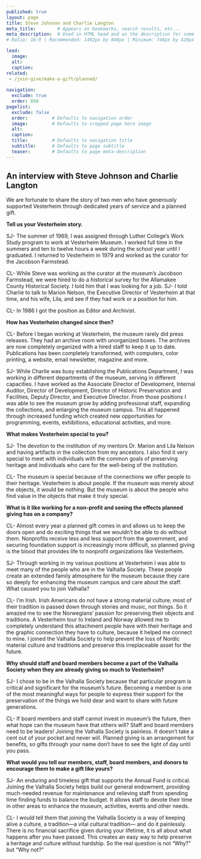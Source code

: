 ```yaml
---
published: true
layout: page
title: Steve Johnson and Charlie Langton
meta_title:        # Appears on bookmarks, search results, etc...
meta_description:  # Used in HTML head and as the description for some search engines
# Ratio: 16:9 | Recommended: 1492px by 840px | Minimum: 746px by 420px

lead:
  image: 
  alt: 
  caption: 
related:
 - /join-give/make-a-gift/planned/
 
navigation:
  exclude: true
  order: 850
pagelist:
  exclude: false
  order:         # Defaults to navigation order  
  image:         # Defaults to cropped page hero image
  alt:
  caption:
  title:         # Defaults to navigation title
  subtitle:      # Defaults to page subtitle
  teaser:        # Defaults to page meta-description  
---
```

An interview with Steve Johnson and Charlie Langton
----------------------------------------

We are fortunate to share the story of two men who have generously supported Vesterheim through dedicated years of service and a planned gift.

**Tell us your Vesterheim story.**

SJ- The summer of 1969, I was assigned through Luther College’s Work Study program to work at Vesterheim Museum. I worked full time in the summers and ten to twelve hours a week during the school year until I graduated. I returned to Vesterheim in 1979 and worked as the curator for the Jacobson Farmstead.

CL- While Steve was working as the curator at the museum’s Jacobson Farmstead, we were hired to do a historical survey for the Allamakee County Historical Society. I told him that I was looking for a job.
SJ- I told Charlie to talk to Marion Nelson, the Executive Director of Vesterheim at that time, and his wife, Lila, and see if they had work or a position for him.

CL- In 1986 I got the position as Editor and Archivist.

**How has Vesterheim changed since then?**

CL- Before I began working at Vesterheim, the museum rarely did press releases. They had an archive room with unorganized boxes. The archives are now completely organized with a hired staff to keep it up to date. Publications has been completely transformed, with computers, color printing, a website, email newsletter, magazine and more.

SJ- While Charlie was busy establishing the Publications Department, I was working in different departments of the museum, serving in different capacities. I have worked as the Associate Director of Development, Internal Auditor, Director of Development, Director of Historic Preservation and Facilities, Deputy Director, and Executive Director. From those positions I was able to see the museum grow by adding professional staff, expanding the collections, and enlarging the museum campus. This all happened through increased funding which created new opportunities for programming, events, exhibitions, educational activities, and more.

**What makes Vesterheim special to you?**

SJ- The devotion to the institution of my mentors Dr. Marion and Lila Nelson and having artifacts in the collection from my ancestors. I also find it very special to meet with individuals with the common goals of preserving heritage and individuals who care for the well-being of the institution.

CL- The museum is special because of the connections we offer people to their heritage. Vesterheim is about people. If the museum was merely about the objects, it would be nothing. But the museum is about the people who find value in the objects that make it truly special.

**What is it like working for a non-profit and seeing the effects planned giving has on a company?**

CL- Almost every year a planned gift comes in and allows us to keep the doors open and do exciting things that we wouldn’t be able to do without them. Nonprofits receive less and less support from the government, and securing foundation support is increasingly more difficult, so planned giving is the blood that provides life to nonprofit organizations like Vesterheim. 

SJ- Through working in my various positions at Vesterheim I was able to meet many of the people who are in the Valhalla Society. These people create an extended family atmosphere for the museum because they care so deeply for enhancing the museum campus and care about the staff.
What caused you to join Valhalla?

CL- I’m Irish. Irish Americans do not have a strong material culture; most of their tradition is passed down through stories and music, not things. So it amazed me to see the Norwegians’ passion for preserving their objects and traditions. A Vesterheim tour to Ireland and Norway allowed me to completely understand this attachment people have with their heritage and the graphic connection they have to culture, because it helped me connect to mine. I joined the Valhalla Society to help prevent the loss of Nordic material culture and traditions and preserve this irreplaceable asset for the future.

**Why should staff and board members become a part of the Valhalla Society when they are already giving so much to Vesterheim?**

SJ- I chose to be in the Valhalla Society because that particular program is critical and significant for the museum’s future. Becoming a member is one of the most meaningful ways for people to express their support for the preservation of the things we hold dear and want to share with future generations.

CL- If board members and staff cannot invest in museum’s the future, then what hope can the museum have that others will? Staff and board members need to be leaders! Joining the Valhalla Society is painless. It doesn’t take a cent out of your pocket and never will. Planned giving is an arrangement for benefits, so gifts through your name don’t have to see the light of day until you pass.

**What would you tell our members, staff, board members, and donors to encourage them to make a gift like yours?**

SJ- An enduring and timeless gift that supports the Annual Fund is critical. Joining the Valhalla Society helps build our general endowment, providing much-needed revenue for maintenance and relieving staff from spending time finding funds to balance the budget. It allows staff to devote their time in other areas to enhance the museum, activities, events and other needs.

CL- I would tell them that joining the Valhalla Society is a way of keeping alive a culture, a tradition—a vital cultural tradition— and do it painlessly. There is no financial sacrifice given during your lifetime, it is all about what happens after you have passed. This creates an easy way to help preserve a heritage and culture without hardship. So the real question is not “Why?” but “Why not?” 